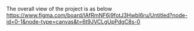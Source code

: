 The overall view of the project is as below https://www.figma.com/board/lAfRmNF6j9fotJ3HwbI6ru/Untitled?node-id=0-1&node-type=canvas&t=6t9JVCLgUpPdgC8s-0
